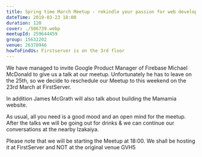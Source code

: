 ```yaml
---
title: Spring time March Meetup - rekindle your passion for web development
dateTime: 2019-03-23 18:00
duration: 120
cover: ./506739.webp
meetupId: 259644459
group: 15632202
venue: 26378946
howToFindUs: Firstserver is on the 3rd floor
---
```


We have managed to invite Google Product Manager of Firebase Michael McDonald to give us a talk at our meetup. Unfortunately he has to leave on the 25th, so we decide to reschedule our Meetup to this weekend on the 23rd March at FirstServer.

In addition James McGrath will also talk about building the Mamamia website.

As usual, all you need is a good mood and an open mind for the meetup.
After the talks we will be going out for drinks & we can continue our conversations at the nearby Izakaiya.

Please note that we will be starting the Meetup at 18:00. We shall be hosting it at FirstServer and NOT at the original venue GVH5
